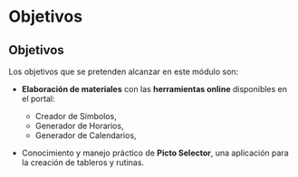 
# Objetivos

## Objetivos

Los objetivos que se pretenden alcanzar en este módulo son:

- **Elaboración de materiales** con las **herramientas online** disponibles en el portal:
    - Creador de Símbolos,
    - Generador de Horarios,
    - Generador de Calendarios,

- Conocimiento y manejo práctico de **Picto Selector**, una aplicación para la creación de tableros y rutinas.

